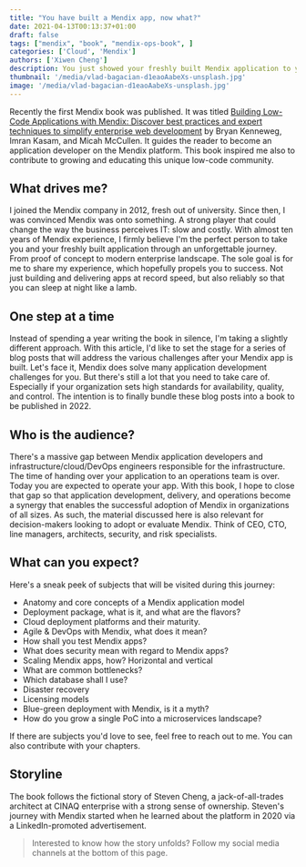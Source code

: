 ```yaml
---
title: "You have built a Mendix app, now what?"
date: 2021-04-13T00:13:37+01:00
draft: false
tags: ["mendix", "book", "mendix-ops-book", ]
categories: ['Cloud', 'Mendix']
authors: ['Xiwen Cheng']
description: You just showed your freshly built Mendix application to your manager. He/She was blown away and asked you to push it to production. However, your application runs locally on your laptop. What do you do?
thumbnail: '/media/vlad-bagacian-d1eaoAabeXs-unsplash.jpg'
image: '/media/vlad-bagacian-d1eaoAabeXs-unsplash.jpg'
---
```


Recently the first Mendix book was published. It was titled [Building Low-Code Applications with Mendix: Discover best practices and expert techniques to simplify enterprise web development](https://www.amazon.com/gp/product/1800201427/ref=as_li_tl?ie=UTF8&camp=1789&creative=9325&creativeASIN=1800201427&linkCode=as2&tag=cinaq-20&linkId=fc31ca857a88c4c7d04ece24f15daf16) by Bryan Kenneweg, Imran Kasam, and Micah McCullen. It guides the reader to become an application developer on the Mendix platform. This book inspired me also to contribute to growing and educating this unique low-code community.

## What drives me?

I joined the Mendix company in 2012, fresh out of university. Since then, I was convinced Mendix was onto something. A strong player that could change the way the business perceives IT: slow and costly. With almost ten years of Mendix experience, I firmly believe I'm the perfect person to take you and your freshly built application through an unforgettable journey. From proof of concept to modern enterprise landscape. The sole goal is for me to share my experience, which hopefully propels you to success. Not just building and delivering apps at record speed, but also reliably so that you can sleep at night like a lamb.

## One step at a time

Instead of spending a year writing the book in silence, I'm taking a slightly different approach. With this article, I'd like to set the stage for a series of blog posts that will address the various challenges after your Mendix app is built. Let's face it, Mendix does solve many application development challenges for you. But there's still a lot that you need to take care of. Especially if your organization sets high standards for availability, quality, and control. The intention is to finally bundle these blog posts into a book to be published in 2022.

## Who is the audience?

There's a massive gap between Mendix application developers and infrastructure/cloud/DevOps engineers responsible for the infrastructure. The time of handing over your application to an operations team is over. Today you are expected to operate your app. With this book, I hope to close that gap so that application development, delivery, and operations become a synergy that enables the successful adoption of Mendix in organizations of all sizes. As such, the material discussed here is also relevant for decision-makers looking to adopt or evaluate Mendix. Think of CEO, CTO, line managers, architects, security, and risk specialists.

## What can you expect?

Here's a sneak peek of subjects that will be visited during this journey:

- Anatomy and core concepts of a Mendix application model
- Deployment package, what is it, and what are the flavors?
- Cloud deployment platforms and their maturity.
- Agile & DevOps with Mendix, what does it mean?
- How shall you test Mendix apps?
- What does security mean with regard to Mendix apps?
- Scaling Mendix apps, how? Horizontal and vertical
- What are common bottlenecks?
- Which database shall I use?
- Disaster recovery
- Licensing models
- Blue-green deployment with Mendix, is it a myth?
- How do you grow a single PoC into a microservices landscape?

If there are subjects you'd love to see, feel free to reach out to me. You can also contribute with your chapters.

## Storyline

The book follows the fictional story of Steven Cheng, a jack-of-all-trades architect at CINAQ enterprise with a strong sense of ownership. Steven's journey with Mendix started when he learned about the platform in 2020 via a LinkedIn-promoted advertisement.

> Interested to know how the story unfolds? Follow my social media channels at the bottom of this page.